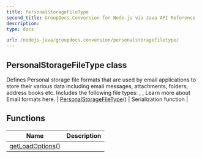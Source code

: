 ```yaml
---
title: PersonalStorageFileType
second_title: GroupDocs.Conversion for Node.js via Java API Reference
description: 
type: docs

url: /nodejs-java/groupdocs.conversion/personalstoragefiletype/
---
```


## PersonalStorageFileType class
Defines Personal storage file formats that are used by email applications to store their various data including email messages, attachments, folders, address books etc.
 Includes the following file types:
 ,
 ,
 Learn more about Email formats here.
| [PersonalStorageFileType](personalstoragefiletype)() | Serialization function |

## Functions

| Name | Description |
| --- | --- |
| [getLoadOptions](getloadoptions)() |  |
